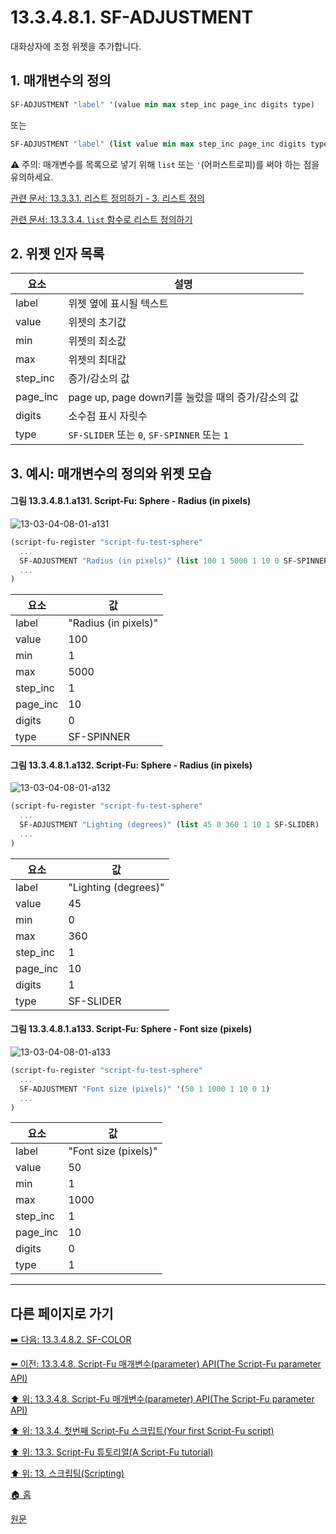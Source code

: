 # 13.3.4.8.1. SF-ADJUSTMENT

대화상자에 조정 위젯을 추가합니다.

## 1. 매개변수의 정의

```scheme
SF-ADJUSTMENT "label" '(value min max step_inc page_inc digits type)
```

또는

```scheme
SF-ADJUSTMENT "label" (list value min max step_inc page_inc digits type)
```

⚠️ 주의: 매개변수를 목록으로 넣기 위해 `list` 또는 `'`(어퍼스트로피)를 써야 하는 점을 유의하세요. 

[관련 문서: 13.3.3.1. 리스트 정의하기 - 3. 리스트 정의](./13-03-03-01-defining_a_list.md#13-03-03-01-s3)

[관련 문서: 13.3.3.4. `list` 함수로 리스트 정의하기](./13-03-03-04-defining_a_list_using_the_list_function.md)

## 2. 위젯 인자 목록

|요소|설명|
|---|---|
|label|위젯 옆에 표시될 텍스트|
|value|위젯의 초기값|
|min|위젯의 최소값|
|max|위젯의 최대값|
|step_inc|증가/감소의 값|
|page_inc|page up, page down키를 눌렀을 때의 증가/감소의 값|
|digits|소수점 표시 자릿수|
|type|`SF-SLIDER` 또는 `0`, `SF-SPINNER` 또는 `1`|

## 3. 예시: 매개변수의 정의와 위젯 모습

#### 그림 13.3.4.8.1.a131. Script-Fu: Sphere - Radius (in pixels)
![13-03-04-08-01-a131](https://github.com/wonder13662/gimp/assets/15767104/09abd31b-b796-4a19-8cd0-547ad4c8c247)

```scheme
(script-fu-register "script-fu-test-sphere"
  ...
  SF-ADJUSTMENT "Radius (in pixels)" (list 100 1 5000 1 10 0 SF-SPINNER)
  ...
)
```

|요소|값|
|---|---|
|label|"Radius (in pixels)"|
|value|100|
|min|1|
|max|5000|
|step_inc|1|
|page_inc|10|
|digits|0|
|type|SF-SPINNER|

#### 그림 13.3.4.8.1.a132. Script-Fu: Sphere - Radius (in pixels)
![13-03-04-08-01-a132](https://github.com/wonder13662/gimp/assets/15767104/149a2593-369e-4572-b81e-124b07593e4d)

```scheme
(script-fu-register "script-fu-test-sphere"
  ...
  SF-ADJUSTMENT "Lighting (degrees)" (list 45 0 360 1 10 1 SF-SLIDER)
  ...
)
```

|요소|값|
|---|---|
|label|"Lighting (degrees)"|
|value|45|
|min|0|
|max|360|
|step_inc|1|
|page_inc|10|
|digits|1|
|type|SF-SLIDER|

#### 그림 13.3.4.8.1.a133. Script-Fu: Sphere - Font size (pixels)
![13-03-04-08-01-a133](https://github.com/wonder13662/gimp/assets/15767104/374a210c-85f8-49e6-bdaa-d342b1e05e04)

```scheme
(script-fu-register "script-fu-test-sphere"
  ...
  SF-ADJUSTMENT "Font size (pixels)" '(50 1 1000 1 10 0 1)
  ...
)
```

|요소|값|
|---|---|
|label|"Font size (pixels)"|
|value|50|
|min|1|
|max|1000|
|step_inc|1|
|page_inc|10|
|digits|0|
|type|1|

***

## 다른 페이지로 가기

[➡️ 다음: 13.3.4.8.2. SF-COLOR](./13-03-04-08-02-sf_color.md)

[⬅️ 이전: 13.3.4.8. Script-Fu 매개변수(parameter) API(The Script-Fu parameter API)](./13-03-04-08-00-the_script_fu_parameter_api.md)

[⬆️ 위: 13.3.4.8. Script-Fu 매개변수(parameter) API(The Script-Fu parameter API)](./13-03-04-08-00-the_script_fu_parameter_api.md)

[⬆️ 위: 13.3.4. 첫번째 Script-Fu 스크립트(Your first Script-Fu script)](./13-03-04-00-your-first-script-fu-script.md)

[⬆️ 위: 13.3. Script-Fu 튜토리얼(A Script-Fu tutorial)](./13-03-00-a-script-fu-tutorial.md)

[⬆️ 위: 13. 스크립팅(Scripting)](./13-00-scripting.md)

[🏠 홈](./00-home.md)

[원문](https://docs.gimp.org/2.10/ko/gimp-using-script-fu-tutorial-first-script.html#gimp-using-script-fu-api)